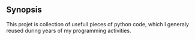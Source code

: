 ## Synopsis
This projet is collection of usefull pieces of python code, which I generaly reused during years of my programming activities.


